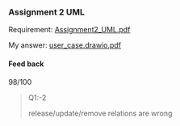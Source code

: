 ### Assignment 2 UML

Requirement: [Assignment2_UML.pdf](./Assignment2_UML.pdf)

My answer: [user_case.drawio.pdf](./user_case.drawio.pdf)

#### Feed back

98/100

> Q1:-2
>
> release/update/remove relations are wrong